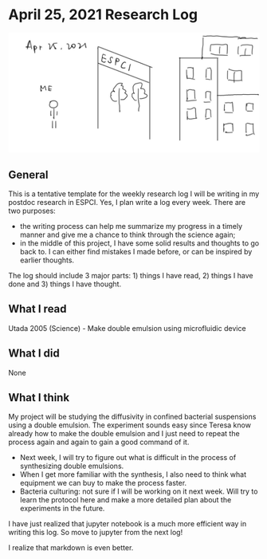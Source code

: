 # April 25, 2021 Research Log
![abstract](../images/04252021.jpg)
## General
This is a tentative template for the weekly research log I will be writing in my postdoc research in ESPCI. Yes, I plan write a log every week. There are two purposes:
- the writing process can help me summarize my progress in a timely manner and give me a chance to think through the science again;
- in the middle of this project, I have some solid results and thoughts to go back to. I can either find mistakes I made before, or can be inspired by earlier thoughts.

The log should include 3 major parts: 1) things I have read, 2) things I have done and 3) things I have thought.
## What I read
Utada 2005 (Science) - Make double emulsion using microfluidic device
## What I did
None
## What I think
My project will be studying the diffusivity in confined bacterial suspensions using a double emulsion. The experiment sounds easy since Teresa know already how to make the double emulsion and I just need to repeat the process again and again to gain a good command of it.

- Next week, I will try to figure out what is difficult in the process of synthesizing double emulsions.
- When I get more familiar with the synthesis, I also need to think what equipment we can buy to make the process faster.
- Bacteria culturing: not sure if I will be working on it next week. Will try to learn the protocol here and make a more detailed plan about the experiments in the future.

I have just realized that jupyter notebook is a much more efficient way in writing this log. So move to jupyter from the next log!

I realize that markdown is even better.
